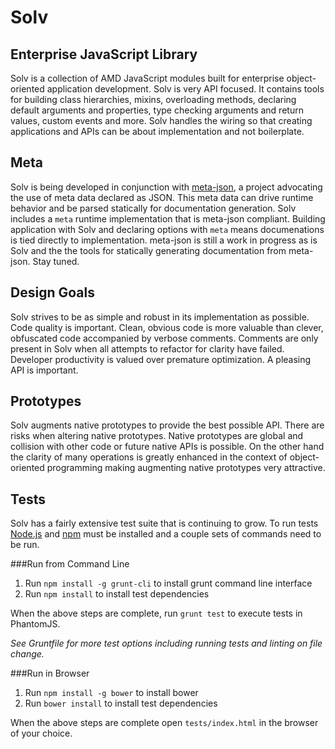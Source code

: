 Solv
====

Enterprise JavaScript Library
-----------------------------

Solv is a collection of AMD JavaScript modules built for enterprise
object-oriented application development. Solv is very API focused. It contains
tools for building class hierarchies, mixins, overloading methods, declaring
default arguments and properties, type checking arguments and return values,
custom events and more. Solv handles the wiring so that creating applications
and APIs can be about implementation and not boilerplate.


Meta
----

Solv is being developed in conjunction with
[meta-json](https://github.com/bob-gray/meta-json), a project advocating the use
of meta data declared as JSON. This meta data can drive runtime behavior and be
parsed statically for documentation generation. Solv includes a `meta` runtime
implementation that is meta-json compliant. Building application with Solv and
declaring options with `meta` means documenations is tied directly to
implementation. meta-json is still a work in progress as is Solv and the
the tools for statically generating documentation from meta-json. Stay tuned.


Design Goals
------------

Solv strives to be as simple and robust in its implementation as possible.
Code quality is important. Clean, obvious code is more valuable than clever,
obfuscated code accompanied by verbose comments. Comments are only present in
Solv when all attempts to refactor for clarity have failed. Developer
productivity is valued over premature optimization. A pleasing API is important.


Prototypes
----------

Solv augments native prototypes to provide the best possible API. There are
risks when altering native prototypes. Native prototypes are global and
collision with other code or future native APIs is possible. On the other hand
the clarity of many operations is greatly enhanced in the context of
object-oriented programming making augmenting native prototypes very attractive. 


Tests
-----

Solv has a fairly extensive test suite that is continuing to grow. To run tests
[Node.js](http://nodejs.org) and [npm](https://npmjs.org) must be installed and
a couple sets of commands need to be run.

###Run from Command Line
  
1. Run `npm install -g grunt-cli` to install grunt command line interface
2. Run `npm install` to install test dependencies

When the above steps are complete, run `grunt test` to execute tests in
PhantomJS.

*See Gruntfile for more test options including running tests and linting on
file change.*

###Run in Browser

1. Run `npm install -g bower` to install bower 
2. Run `bower install` to install test dependencies

When the above steps are complete open `tests/index.html` in the browser of your choice.
